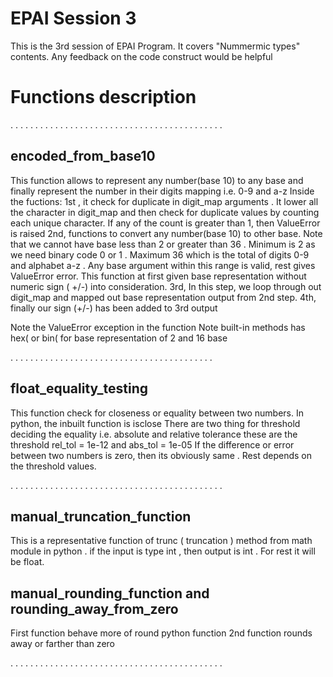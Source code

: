 # EPAI Session 3

This is the 3rd session of EPAI Program. It covers "Nummermic types" contents.
Any feedback on the code construct would be helpful


# Functions description


 . . . . . . . . . . . . . . . . . . . . . . . . . . . . . . . . . . . . . . . . . . .

## encoded_from_base10

This function allows to represent any number(base 10) to any base and finally represent the number in their digits mapping i.e. 0-9 and a-z
Inside the fuctions:
1st , it check for duplicate in digit_map arguments .
      It lower all the character in digit_map and then check for duplicate values by counting each unique character. If any of the count is greater than 1, then ValueError is raised
2nd, functions to convert any number(base 10) to other base.
      Note that we cannot have base less than 2 or greater than 36 . Minimum is 2 as we need binary code 0 or 1 . Maximum 36 which is the total of digits 0-9 and alphabet a-z . Any base argument within this range is valid, rest gives ValueError error.
      This function at first given base representation without numeric sign ( +/-) into consideration.
3rd, In this step, we loop through out digit_map and mapped out base representation   output from 2nd step.
4th, finally our sign (+/-) has been added to 3rd output

Note the ValueError exception in the function
Note built-in methods has hex( or bin( for base representation of 2 and 16 base


   . . . . . . . . . . . . . . . . . . . . . . . . . . . . . . . . . . . . . . . . .


## float_equality_testing

This function check for closeness or equality between two numbers. In python, the inbuilt function is isclose
There are two thing for threshold deciding the equality i.e. absolute and relative tolerance
these are the threshold rel_tol = 1e-12 and abs_tol = 1e-05
If the difference or error between two numbers is zero, then its obviously same . Rest depends on the threshold values.


 . . . . . . . . . . . . . . . . . . . . . . . . . . . . . . . . . . . . . . . . . . .

## manual_truncation_function

This is a representative function of trunc ( truncation ) method from math module in python .
if the input is type int , then output is int . For rest it will be float.

## manual_rounding_function and rounding_away_from_zero
First function behave more of round python function
2nd function rounds away or farther than zero



 . . . . . . . . . . . . . . . . . . . . . . . . . . . . . . . . . . . . . . . . . . .
